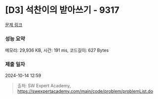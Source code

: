 # [D3] 석찬이의 받아쓰기 - 9317 

[문제 링크](https://swexpertacademy.com/main/code/problem/problemDetail.do?contestProbId=AW-hOY5KeEIDFAVg) 

### 성능 요약

메모리: 29,936 KB, 시간: 191 ms, 코드길이: 627 Bytes

### 제출 일자

2024-10-14 12:59



> 출처: SW Expert Academy, https://swexpertacademy.com/main/code/problem/problemList.do